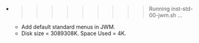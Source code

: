 * >>>>>>>>> Running inst-std-00-jwm.sh ...
  * Add default standard menus in JWM.
  * Disk size = 3089308K. Space Used = 4K.
